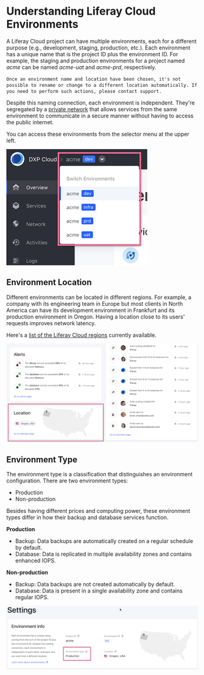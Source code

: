 # Understanding Liferay Cloud Environments

A Liferay Cloud project can have multiple environments, each for a different purpose (e.g., development, staging, production, etc.). Each environment has a unique name that is the project ID plus the environment ID. For example, the staging and production environments for a project named *acme* can be named *acme-uat* and *acme-prd*, respectively.

```{warning}
Once an environment name and location have been chosen, it's not possible to rename or change to a different location automatically. If you need to perform such actions, please contact support.
```

Despite this naming connection, each environment is independent. They're segregated by a [private network](../infrastructure-and-operations/networking/private-network.md) that allows services from the same environment to communicate in a secure manner without having to access the public internet.

You can access these environments from the selector menu at the upper left.

![Figure 1: You can access your project's environments from this selector menu.](./understanding-liferay-cloud-environments/images/01.png)

## Environment Location

Different environments can be located in different regions. For example, a company with its engineering team in Europe but most clients in North America can have its development environment in Frankfurt and its production environment in Oregon. Having a location close to its users' requests improves network latency.

Here's a [list of the Liferay Cloud regions](https://help.liferay.com/hc/en-us/articles/360019177512) currently available.

![Figure 2: Your environments can be hosted in different locations.](./understanding-liferay-cloud-environments/images/02.png)

## Environment Type

The environment type is a classification that distinguishes an environment configuration. There are two environment types:

* Production
* Non-production

Besides having different prices and computing power, these environment types differ in how their backup and database services function.

**Production**

* Backup: Data backups are automatically created on a regular schedule by default.
* Database: Data is replicated in multiple availability zones and contains enhanced IOPS.

**Non-production**

* Backup: Data backups are not created automatically by default.
* Database: Data is present in a single availability zone and contains regular IOPS.

![Figure 3: Your environment's type appears in Settings.](./understanding-liferay-cloud-environments/images/03.png)
